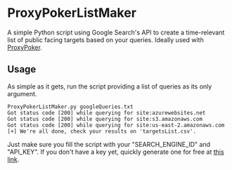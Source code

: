 # ProxyPokerListMaker
A simple Python script using Google Search's API to create a time-relevant list of public facing targets based on your queries. Ideally used with [ProxyPoker](https://github.com/Vulcanun/ProxyPoker).

## Usage
As simple as it gets, run the script providing a list of queries as its only argument.

```
ProxyPokerListMaker.py googleQueries.txt
Got status code [200] while querying for site:azurewebsites.net
Got status code [200] while querying for site:s3.amazonaws.com
Got status code [200] while querying for site:us-east-2.amazonaws.com
[+] We're all done, check your results on 'targetsList.csv'.
```

Just make sure you fill the script with your "SEARCH_ENGINE_ID" and "API_KEY". If you don't have a key yet, quickly generate one for free at [this link](https://developers.google.com/webmaster-tools/search-console-api/v1/configure).
